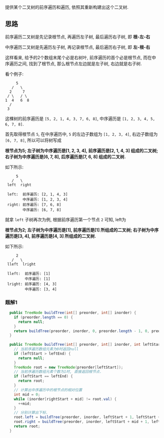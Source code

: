 提供某个二叉树的前序遍历和遍历, 依照其重新构建出这个二叉树.


## 思路

前序遍历二叉树是先记录根节点, 再遍历左子树, 最后遍历右子树, 即 **根-左-右**

中序遍历二叉树是先遍历左子树, 再记录根节点, 最后遍历右子树, 即 **左-根-右**

这样看来, 给予的2个数组末尾个必是右树叶, 前序遍历的首个必是根节点, 而在中序遍历之间, 找到了根节点, 那么根节点左边就是左子树, 右边就是右子树.

看个例子: 

         5
       /   \
      2     7
     / \   / \
    1  4   6  8
      /
     3
        

这棵树的前序遍历是 `[5, 2, 1, 4, 3, 7, 6, 8]`, 中序遍历是 `[1, 2, 3, 4, 5, 6, 7, 8]`.

首先取得根节点 `5`,  在中序遍历中, `5` 的左边子数组为 `[1, 2, 3, 4]`, 右边子数组为 `[6, 7, 8]`, 所以可以将树写成 

**根节点为5; 左子树为中序遍历是[1, 2, 3, 4], 前序遍历是[2, 1, 4, 3] 组成的二叉树; 右子树为中序遍历是[6, 7, 8], 后序遍历是[7, 6, 8] 组成的二叉树.** 

如下所示:

         5
       /   \
     left  right
  
     left:  前序遍历: [2, 1, 4, 3]
            中序遍历: [1, 2, 3, 4]
     right: 前序遍历: [7, 6, 8]
            中序遍历: [6, 7, 8]
     

就拿 `left` 子树再次为例, 根据前序遍历第一个节点 `2` 可知, left为 

**根节点为2; 左子树为中序遍历是[1], 前序遍历是[1] 所组成的二叉树; 右子树为中序遍历是[3, 4], 前序遍历是[4, 3] 所组成的二叉树.** 

如下所示:

         2
       /   \
     lleft  lright
  
     lleft:  前序遍历: [1]
             中序遍历: [1]
     lright: 前序遍历: [4, 3]
             中序遍历: [3, 4]

### 题解1

```java
  public TreeNode buildTree(int[] preorder, int[] inorder) {
    if (preorder.length == 0) {
      return null;
    }
    return buildTree(preorder, inorder, 0, preorder.length - 1, 0, preorder.length - 1);
  }
  
  public TreeNode buildTree(int[] preorder, int[] inorder, int leftStart, int leftEnd, int rightStart, int rightEnd) {
    // 当前序遍历数组元素为0时返回null
    if (leftStart > leftEnd) {
      return null;
    }
    TreeNode root = new TreeNode(preorder[leftStart]);
    // 当前序遍历数组元素个数为1时, 直接返回根节点.
    if (leftStart == leftEnd) {
      return root;
    }
    // 计算出中序遍历中的根节点的相对位置
    int mid = 0;
    while (inorder[rightStart + mid] != root.val) {
      ++mid;
    }
    // 分别计算出下标.
    root.left = buildTree(preorder, inorder, leftStart + 1, leftStart + mid, rightStart, rightStart + mid - 1);
    root.right = buildTree(preorder, inorder, leftStart + mid + 1, leftEnd, rightStart + mid + 1, rightEnd);
    return root;
  }
```
     